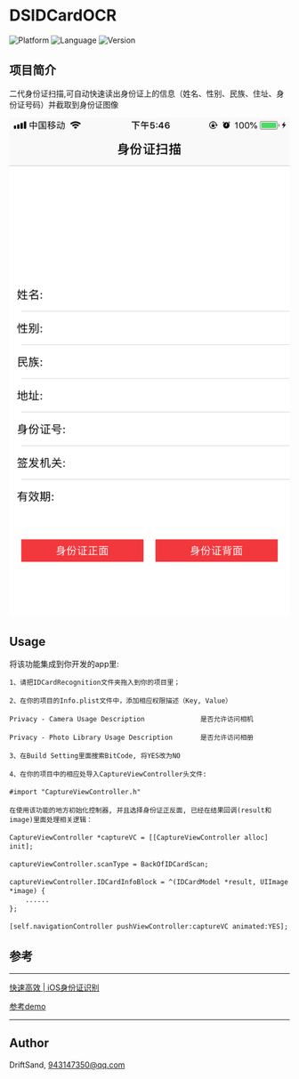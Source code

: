 # DSIDCardOCR

![Platform](https://img.shields.io/badge/platform-iOS-red.svg)
![Language](https://img.shields.io/badge/Language-Object--C-blue.svg)
![Version](https://img.shields.io/badge/version-1.0.1-brightgreen.svg)

## 项目简介
二代身份证扫描,可自动快速读出身份证上的信息（姓名、性别、民族、住址、身份证号码）并截取到身份证图像

![](https://github.com/HappyDeveloperPan/DSIDCardOCR/blob/master/291525340899.jpg)

## Usage
将该功能集成到你开发的app里:

```
1、请把IDCardRecognition文件夹拖入到你的项目里；

2、在你的项目的Info.plist文件中，添加相应权限描述（Key, Value）

Privacy - Camera Usage Description              是否允许访问相机

Privacy - Photo Library Usage Description       是否允许访问相册

3、在Build Setting里面搜索BitCode, 将YES改为NO

4、在你的项目中的相应处导入CaptureViewController头文件: 

#import "CaptureViewController.h"

在使用该功能的地方初始化控制器, 并且选择身份证正反面, 已经在结果回调(result和image)里面处理相关逻辑：

CaptureViewController *captureVC = [[CaptureViewController alloc] init];

captureViewController.scanType = BackOfIDCardScan;

captureViewController.IDCardInfoBlock = ^(IDCardModel *result, UIImage *image) {
    ......
};

[self.navigationController pushViewController:captureVC animated:YES];

```

## 参考
---

[快速高效 | iOS身份证识别](http://www.cocoachina.com/ios/20180105/21764.html)

[参考demo](https://github.com/xiaohange/IDCardRecognition)

---

## Author

DriftSand, 943147350@qq.com
